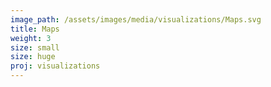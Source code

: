 ```yaml
---
image_path: /assets/images/media/visualizations/Maps.svg
title: Maps
weight: 3
size: small
size: huge
proj: visualizations
---
```

